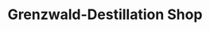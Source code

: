 ---
title: "Grenzwald-Destillation Shop"
url: /crottendorf/grenzwald-destillation-shop/
shop: Spirituosen
---